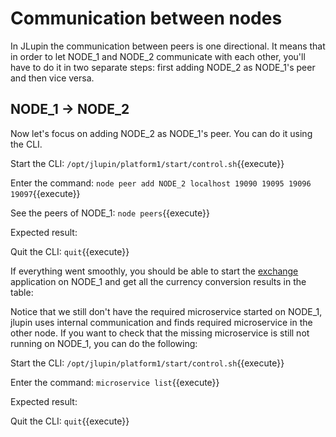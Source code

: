 # Communication between nodes

In JLupin the communication between peers is one directional. It means that in order to let NODE_1 and NODE_2 communicate with each other, you'll have to do it in two separate steps: first adding NODE_2 as NODE_1's peer and then vice versa.

## NODE_1 -> NODE_2

Now let's focus on adding NODE_2 as NODE_1's peer. You can do it using the CLI.

Start the CLI:
`/opt/jlupin/platform1/start/control.sh`{{execute}}

Enter the command:
`node peer add NODE_2 localhost 19090 19095 19096 19097`{{execute}}

See the peers of NODE_1:
`node peers`{{execute}}

Expected result:
<!-- ![NODE_1 peers](assets/node_1_peers.png) -->

Quit the CLI:
`quit`{{execute}}

If everything went smoothly, you should be able to start the [exchange](https://[[HOST_SUBDOMAIN]]-8000-[[KATACODA_HOST]].environments.katacoda.com/exchange/) application on NODE_1 and get all the currency conversion results in the table:

Notice that we still don't have the required microservice started on NODE_1, jlupin uses internal communication and finds required microservice in the other node. If you want to check that the missing microservice is still not running on NODE_1, you can do the following:

Start the CLI:
`/opt/jlupin/platform1/start/control.sh`{{execute}}

Enter the command:
`microservice list`{{execute}}

Expected result:
<!-- ![NODE_1 microservices](assets/node_1_missing_service.png) -->

Quit the CLI:
`quit`{{execute}}
